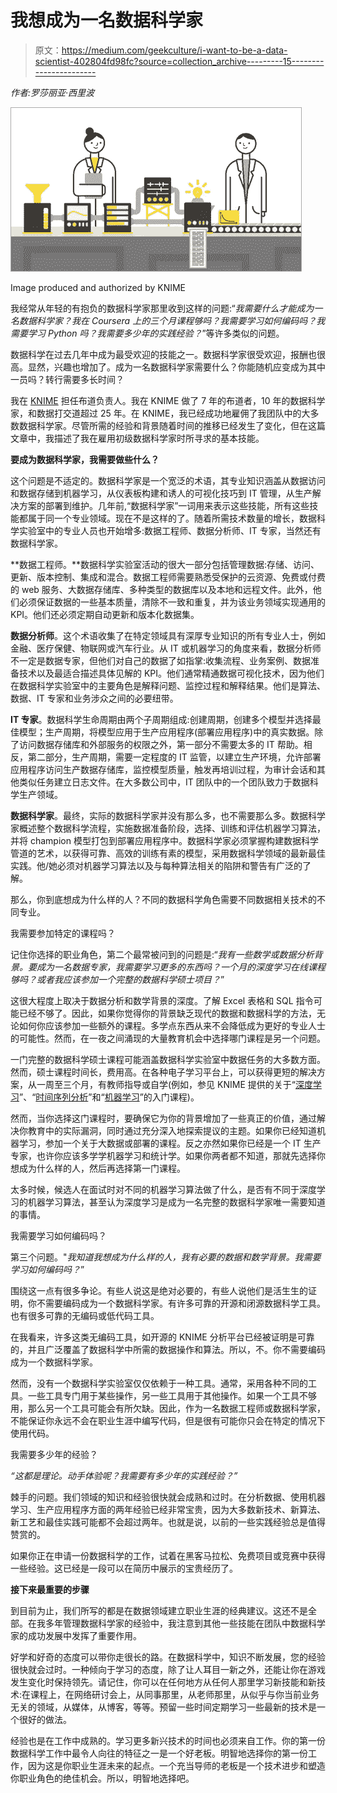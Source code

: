 # 我想成为一名数据科学家

> 原文：<https://medium.com/geekculture/i-want-to-be-a-data-scientist-402804fd98fc?source=collection_archive---------15----------------------->

*作者:罗莎丽亚·西里波*

![](img/a80e8bf302ed45d9480e866da8fd9112.png)

Image produced and authorized by KNIME

我经常从年轻的有抱负的数据科学家那里收到这样的问题:“*我需要什么才能成为一名数据科学家？我在 Coursera 上的三个月课程够吗？我需要学习如何编码吗？我需要学习 Python 吗？我需要多少年的实践经验？*”等许多类似的问题。

数据科学在过去几年中成为最受欢迎的技能之一。数据科学家很受欢迎，报酬也很高。显然，兴趣也增加了。成为一名数据科学家需要什么？你能随机应变成为其中一员吗？转行需要多长时间？

我在 [KNIME](http://www.knime.com) 担任布道负责人。我在 KNIME 做了 7 年的布道者，10 年的数据科学家，和数据打交道超过 25 年。在 KNIME，我已经成功地雇佣了我团队中的大多数数据科学家。尽管所需的经验和背景随着时间的推移已经发生了变化，但在这篇文章中，我描述了我在雇用初级数据科学家时所寻求的基本技能。

**要成为数据科学家，我需要做些什么？**

这个问题是不适定的。数据科学家是一个宽泛的术语，其专业知识涵盖从数据访问和数据存储到机器学习，从仪表板构建和诱人的可视化技巧到 IT 管理，从生产解决方案的部署到维护。几年前,“数据科学家”一词用来表示这些技能，所有这些技能都属于同一个专业领域。现在不是这样的了。随着所需技术数量的增长，数据科学实验室中的专业人员也开始增多:数据工程师、数据分析师、IT 专家，当然还有数据科学家。

**数据工程师。**数据科学实验室活动的很大一部分包括管理数据:存储、访问、更新、版本控制、集成和混合。数据工程师需要熟悉受保护的云资源、免费或付费的 web 服务、大数据存储库、多种类型的数据库以及本地和远程文件。此外，他们必须保证数据的一些基本质量，清除不一致和重复，并为该业务领域实现通用的 KPI。他们还必须定期自动更新和版本化数据集。

**数据分析师**。这个术语收集了在特定领域具有深厚专业知识的所有专业人士，例如金融、医疗保健、物联网或汽车行业。从 IT 或机器学习的角度来看，数据分析师不一定是数据专家，但他们对自己的数据了如指掌:收集流程、业务案例、数据准备技术以及最适合描述具体见解的 KPI。他们通常精通数据可视化技术，因为他们在数据科学实验室中的主要角色是解释问题、监控过程和解释结果。他们是算法、数据、IT 专家和业务涉众之间的必要纽带。

**IT 专家**。数据科学生命周期由两个子周期组成:创建周期，创建多个模型并选择最佳模型；生产周期，将模型应用于生产应用程序(部署应用程序)中的真实数据。除了访问数据存储库和外部服务的权限之外，第一部分不需要太多的 IT 帮助。相反，第二部分，生产周期，需要一定程度的 IT 监管，以建立生产环境，允许部署应用程序访问生产数据存储库，监控模型质量，触发再培训过程，为审计会话和其他类似任务建立日志文件。在大多数公司中，IT 团队中的一个团队致力于数据科学生产领域。

**数据科学家**。最终，实际的数据科学家并没有那么多，也不需要那么多。数据科学家概述整个数据科学流程，实施数据准备阶段，选择、训练和评估机器学习算法，并将 champion 模型打包到部署应用程序中。数据科学家必须掌握构建数据科学管道的艺术，以获得可靠、高效的训练有素的模型，采用数据科学领域的最新最佳实践。他/她必须对机器学习算法以及与每种算法相关的陷阱和警告有广泛的了解。

那么，你到底想成为什么样的人？不同的数据科学角色需要不同数据相关技术的不同专业。

我需要参加特定的课程吗？

记住你选择的职业角色，第二个最常被问到的问题是:“*我有一些数学或数据分析背景。要成为一名数据专家，我需要学习更多的东西吗？一个月的深度学习在线课程够吗？或者我应该参加一个完整的数据科学硕士项目？*”

这很大程度上取决于数据分析和数学背景的深度。了解 Excel 表格和 SQL 指令可能已经不够了。因此，如果你觉得你的背景缺乏现代的数据和数据科学的方法，无论如何你应该参加一些额外的课程。多学点东西从来不会降低成为更好的专业人士的可能性。然而，在一夜之间涌现的大量教育机会中选择哪门课程是另一个问题。

一门完整的数据科学硕士课程可能涵盖数据科学实验室中数据任务的大多数方面。然而，硕士课程时间长，费用高。在各种电子学习平台上，可以获得更短的解决方案，从一周至三个月，有教师指导或自学(例如，参见 KNIME 提供的关于“[深度学习](https://www.knime.com/about/events/introduction-deep-learning-online-apr-2021)”、“[时间序列分析](https://www.knime.com/about/events/l4-ts-introduction-time-series-analysis-online-jun-2021)”和“[机器学习](https://www.knime.com/events/introduction-machine-learning-2107)”的入门课程)。

然而，当你选择这门课程时，要确保它为你的背景增加了一些真正的价值，通过解决你教育中的实际漏洞，同时通过充分深入地探索提议的主题。如果你已经知道机器学习，参加一个关于大数据或部署的课程。反之亦然如果你已经是一个 IT 生产专家，也许你应该多学学机器学习和统计学。如果你两者都不知道，那就先选择你想成为什么样的人，然后再选择第一门课程。

太多时候，候选人在面试时对不同的机器学习算法做了什么，是否有不同于深度学习的机器学习算法，甚至认为深度学习是成为一名完整的数据科学家唯一需要知道的事情。

我需要学习如何编码吗？

第三个问题。"*我知道我想成为什么样的人，我有必要的数据和数学背景。我需要学习如何编码吗？*”

围绕这一点有很多争论。有些人说这是绝对必要的，有些人说他们是活生生的证明，你不需要编码成为一个数据科学家。有许多可靠的开源和闭源数据科学工具。也有很多可靠的无编码或低代码工具。

在我看来，许多这类无编码工具，如开源的 KNIME 分析平台已经被证明是可靠的，并且广泛覆盖了数据科学中所需的数据操作和算法。所以，不。你不需要编码成为一个数据科学家。

然而，没有一个数据科学实验室仅仅依赖于一种工具。通常，采用各种不同的工具。一些工具专门用于某些操作，另一些工具用于其他操作。如果一个工具不够用，那么另一个工具可能会有所欠缺。因此，作为一名数据工程师或数据科学家，不能保证你永远不会在职业生涯中编写代码，但是很有可能你只会在特定的情况下使用代码。

我需要多少年的经验？

*“这都是理论。动手体验呢？我需要有多少年的实践经验？”*

棘手的问题。我们领域的知识和经验很快就会成熟和过时。在分析数据、使用机器学习、生产应用程序方面的两年经验已经非常宝贵，因为大多数新技术、新算法、新工艺和最佳实践可能都不会超过两年。也就是说，以前的一些实践经验总是值得赞赏的。

如果你正在申请一份数据科学的工作，试着在黑客马拉松、免费项目或竞赛中获得一些经验。这已经是一段可以在简历中展示的宝贵经历了。

**接下来最重要的步骤**

到目前为止，我们所写的都是在数据领域建立职业生涯的经典建议。这还不是全部。在我多年管理数据科学家的经验中，我注意到其他一些技能在团队中数据科学家的成功发展中发挥了重要作用。

好学和好奇的态度可以带你走很长的路。在数据科学中，知识不断发展，您的经验很快就会过时。一种倾向于学习的态度，除了让人耳目一新之外，还能让你在游戏发生变化时保持领先。请记住，你可以在任何地方从任何人那里学习新技能和新技术:在课程上，在网络研讨会上，从同事那里，从老师那里，从似乎与你当前业务无关的领域，从媒体，从博客，等等。预留一些时间定期学习一些最新的技术是一个很好的做法。

经验也是在工作中成熟的。学习更多新兴技术的时间也必须来自工作。你的第一份数据科学工作中最令人向往的特征之一是一个好老板。明智地选择你的第一份工作，因为这是你职业生涯未来的起点。一个充当导师的老板是一个技术进步和塑造你职业角色的绝佳机会。所以，明智地选择吧。